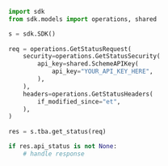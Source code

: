 <!-- Start SDK Example Usage -->
```python
import sdk
from sdk.models import operations, shared

s = sdk.SDK()
    
req = operations.GetStatusRequest(
    security=operations.GetStatusSecurity(
        api_key=shared.SchemeAPIKey(
            api_key="YOUR_API_KEY_HERE",
        ),
    ),
    headers=operations.GetStatusHeaders(
        if_modified_since="et",
    ),
)
    
res = s.tba.get_status(req)

if res.api_status is not None:
    # handle response
```
<!-- End SDK Example Usage -->